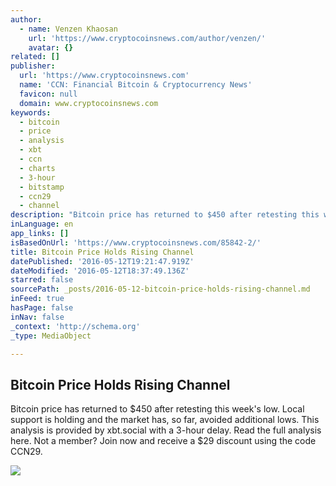 ```yaml
---
author:
  - name: Venzen Khaosan
    url: 'https://www.cryptocoinsnews.com/author/venzen/'
    avatar: {}
related: []
publisher:
  url: 'https://www.cryptocoinsnews.com'
  name: 'CCN: Financial Bitcoin & Cryptocurrency News'
  favicon: null
  domain: www.cryptocoinsnews.com
keywords:
  - bitcoin
  - price
  - analysis
  - xbt
  - ccn
  - charts
  - 3-hour
  - bitstamp
  - ccn29
  - channel
description: "Bitcoin price has returned to $450 after retesting this week's low. Local support is holding and the market has, so far, avoided additional lows. This analysis is provided by xbt.social with a 3-hour delay. Read the full analysis here. Not a member? Join now and receive a $29 discount using the code CCN29."
inLanguage: en
app_links: []
isBasedOnUrl: 'https://www.cryptocoinsnews.com/85842-2/'
title: Bitcoin Price Holds Rising Channel
datePublished: '2016-05-12T19:21:47.919Z'
dateModified: '2016-05-12T18:37:49.136Z'
starred: false
sourcePath: _posts/2016-05-12-bitcoin-price-holds-rising-channel.md
inFeed: true
hasPage: false
inNav: false
_context: 'http://schema.org'
_type: MediaObject

---
```

<article style=""><h1>Bitcoin Price Holds Rising Channel</h1><p>Bitcoin price has returned to $450 after retesting this week's low. Local support is holding and the market has, so far, avoided additional lows. This analysis is provided by xbt.social with a 3-hour delay. Read the full analysis here. Not a member? Join now and receive a $29 discount using the code CCN29.</p><img src="https://www.cryptocoinsnews.com/wp-content/uploads/2016/05/Selection_20160513_001.png" /></article>